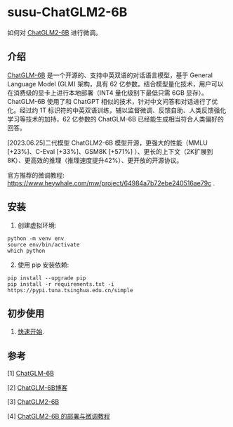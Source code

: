 # susu-ChatGLM2-6B

如何对 [ChatGLM2-6B](https://github.com/THUDM/ChatGLM2-6B) 进行微调。

## 介绍

[ChatGLM-6B](https://github.com/THUDM/ChatGLM-6B) 是一个开源的、支持中英双语的对话语言模型，基于 General Language Model (GLM) 架构，具有 62 亿参数。结合模型量化技术，用户可以在消费级的显卡上进行本地部署（INT4 量化级别下最低只需 6GB 显存）。 ChatGLM-6B 使用了和 ChatGPT 相似的技术，针对中文问答和对话进行了优化。经过约 1T 标识符的中英双语训练，辅以监督微调、反馈自助、人类反馈强化学习等技术的加持，62 亿参数的 ChatGLM-6B 已经能生成相当符合人类偏好的回答。

[2023.06.25]二代模型 ChatGLM2-6B 模型开源，更强大的性能（MMLU [+23%]、C-Eval [+33%]、GSM8K [+571%] ）、更长的上下文（2K扩展到8K）、更高效的推理（推理速度提升42%）、更开放的开源协议。

官方推荐的微调教程: https://www.heywhale.com/mw/project/64984a7b72ebe240516ae79c .

## 安装

1. 创建虚拟环境:

```shell
python -m venv env
source env/bin/activate
which python
```

2. 使用 pip 安装依赖:

```shell
pip install --upgrade pip
pip install -r requirements.txt -i https://pypi.tuna.tsinghua.edu.cn/simple
```

## 初步使用

1. [快速开始](./quick_start.ipynb).

## 参考

[1] [ChatGLM-6B](https://github.com/THUDM/ChatGLM-6B)

[2] [ChatGLM-6B博客](https://chatglm.cn/blog)

[3] [ChatGLM2-6B](https://github.com/THUDM/ChatGLM2-6B)

[4] [ChatGLM2-6B 的部署与微调教程](https://www.heywhale.com/mw/project/64984a7b72ebe240516ae79c)